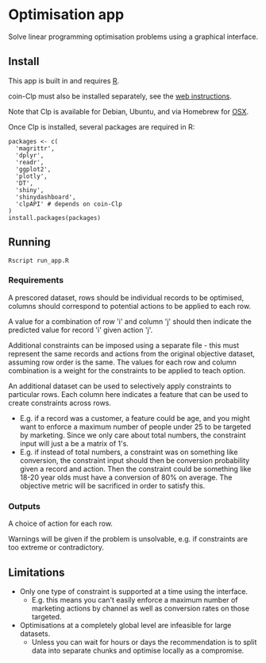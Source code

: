 # Optimisation app

Solve linear programming optimisation problems using a graphical interface.

## Install

This app is built in and requires [R](https://www.r-project.org/).

coin-Clp must also be installed separately, see the [web
instructions](https://projects.coin-or.org/Clp).

Note that Clp is available for Debian, Ubuntu, and via Homebrew for
[OSX](https://github.com/coin-or-tools/homebrew-coinor).

Once Clp is installed, several packages are required in R:

```{r}
packages <- c(
  'magrittr',
  'dplyr',
  'readr',
  'ggplot2',
  'plotly',
  'DT',
  'shiny',
  'shinydashboard',
  'clpAPI' # depends on coin-Clp
)
install.packages(packages)
```

## Running

```{bash}
Rscript run_app.R
```

### Requirements

A prescored dataset, rows should be individual records to be optimised, columns
should correspond to potential actions to be applied to each row.

A value for a combination of row 'i' and column 'j' should then indicate the
predicted value for record 'i' given action 'j'.

Additional constraints can be imposed using a separate file - this must
represent the same records and actions from the original objective dataset,
assuming row order is the same. The values for each row and column combination
is a weight for the constraints to be applied to teach option.

An additional dataset can be used to selectively apply constraints to
particular rows. Each column here indicates a feature that can be used to
create constraints across rows.

* E.g. if a record was a customer, a feature could be age, and you might want to
enforce a maximum number of people under 25 to be targeted by marketing.
Since we only care about total numbers, the constraint input will just a be a
matrix of 1's.
* E.g. if instead of total numbers, a constraint was on something like
conversion, the constraint input should then be conversion probability given a
record and action. Then the constraint could be something like 18-20 year olds
must have a conversion of 80% on average. The objective metric will be
sacrificed in order to satisfy this.

### Outputs

A choice of action for each row.

Warnings will be given if the problem is unsolvable, e.g. if constraints are
too extreme or contradictory.

## Limitations

* Only one type of constraint is supported at a time using the interface.
    * E.g. this means you can't easily enforce a maximum number of marketing
      actions by channel as well as conversion rates on those targeted.
* Optimisations at a completely global level are infeasible for large datasets.
    * Unless you can wait for hours or days the recommendation is to split data
      into separate chunks and optimise locally as a compromise.
